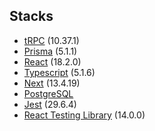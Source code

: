 ## Stacks

- [tRPC](https://trpc.io/) (10.37.1)
- [Prisma](https://www.prisma.io/) (5.1.1)
- [React](https://react.dev/) (18.2.0)
- [Typescript](https://www.typescriptlang.org/) (5.1.6)
- [Next](https://nextjs.org/) (13.4.19)
- [PostgreSQL](https://www.postgresql.org/)
- [Jest](https://jestjs.io/) (29.6.4)
- [React Testing Library](https://testing-library.com/) (14.0.0)
